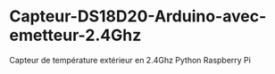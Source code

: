 # Capteur-DS18D20-Arduino-avec-emetteur-2.4Ghz
Capteur de température extérieur en 2.4Ghz Python Raspberry Pi
